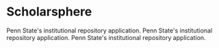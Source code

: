 # Scholarsphere

Penn State's institutional repository application.
Penn State's institutional repository application.
Penn State's institutional repository application.

